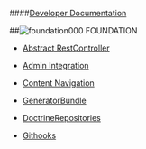 ####[Developer Documentation](https://github.com/massiveart/sulu-docs/tree/master/developer-documentation/ "Index of Developer Documentation")

##![foundation](https://raw.github.com/massiveart/sulu-docs/master/system-requirements/images/foundation.png)000 FOUNDATION

* [Abstract RestController](https://github.com/massiveart/sulu-docs/tree/master/developer-documentation/000-foundation/abstract-rest-controller.md "Abstract RestController")
* [Admin Integration](https://github.com/massiveart/sulu-docs/tree/master/developer-documentation/000-foundation/admin-integration.md "Admin Integration")
* [Content Navigation](https://github.com/massiveart/sulu-docs/tree/master/developer-documentation/000-foundation/content-navigation-integration.md "Content Navigation")
* [GeneratorBundle](https://github.com/massiveart/sulu-docs/tree/master/developer-documentation/000-foundation/generator-bundle.md "GeneratorBundle")

* [DoctrineRepositories](https://github.com/massiveart/sulu-docs/tree/master/developer-documentation/000-foundation/doctrine-repositories.md "DoctrineRepositories")

* [Githooks](https://github.com/sulu-cmf/docs/blob/master/developer-documentation/000-foundation/setup-githook.md)
